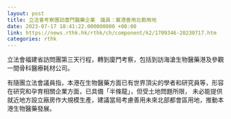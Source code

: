 ```yaml
---
layout: post
title: 立法會考察團訪廈門醫藥企業　議員：冀港善用北都用地
date: 2023-07-17 18:41:22.000000000 +08:00
link: https://news.rthk.hk/rthk/ch/component/k2/1709346-20230717.htm
categories: rthk
---
```


立法會福建省訪問團第三天行程，轉到廈門考察，包括到訪海滄生物醫藥港及參觀一間骨科醫療耗材公司。

有隨團立法會議員指，本港在生物醫藥方面已有世界頂尖的學者和研究員等，形容在研究和孕育相關企業方面，已具備「半條龍」，但受土地問題所限， 未必能提供就近地方設立廠房作大規模生產，建議當局考慮善用未來北部都會區用地，推動本港生物醫藥發展。
